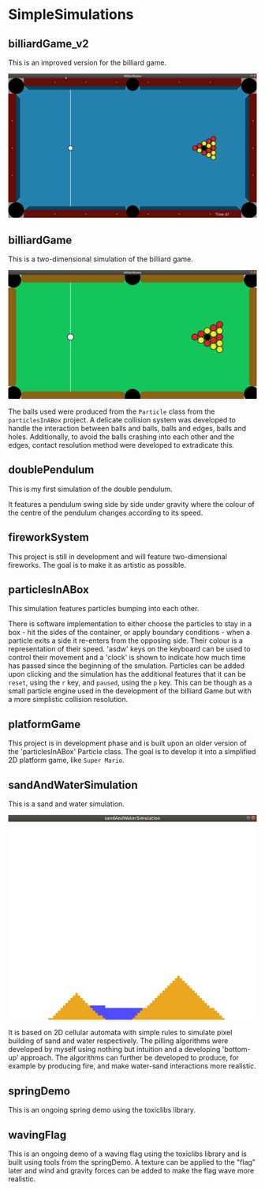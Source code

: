 # SimpleSimulations

## billiardGame_v2
This is an improved version for the billiard game. 

![](images/billiardGame_v2_InitialPosition.png)

## billiardGame
This is a two-dimensional simulation of the billiard game. 

![](images/billiardGame_InitialPosition.png)

The balls used were produced from the `Particle` class from the `particlesInABox` project. A delicate collision system was developed to handle the interaction between balls and balls, balls and edges, balls and holes. Additionally, to avoid the balls crashing into each other and the edges, contact resolution method were developed to extradicate this.
 
## doublePendulum
This is my first simulation of the double pendulum. 

It features a pendulum swing side by side under gravity where the colour of the centre of the pendulum changes according to its speed.

## fireworkSystem
This project is still in development and will feature two-dimensional fireworks. The goal is to make it as artistic as possible. 

## particlesInABox
This simulation features particles bumping into each other. 

There is software implementation to either choose the particles to stay in a box - hit the sides of the container, or apply boundary conditions - when a particle exits a side it re-enters from the opposing side. Their colour is a representation of their speed. 'asdw' keys on the keyboard can be used to control their movement and a 'clock' is shown to indicate how much time has passed since the beginning of the smulation. Particles can be added upon clicking and the simulation has the additional features that it can be `reset`, using the `r` key, and `paused`, using the `p` key. This can be though as a small particle engine used in the development of the billiard Game but with a more simplistic collision resolution.

## platformGame
This project is in development phase and is built upon an older version of the 'particlesInABox' Particle class. The goal is to develop it into a simplified 2D platform game, like `Super Mario`.

## sandAndWaterSimulation
This is a sand and water simulation. 

<img src="images/sandAndWaterSimulation_ShowingBothWaterAndSand.png" width=600>

It is based on 2D cellular automata with simple rules to simulate pixel building of sand and water respectively. The pilling algorithms were developed by myself using nothing but intuition and a developing 'bottom-up' approach. The algorithms can further be developed to produce, for example by producing fire, and make water-sand interactions more realistic.

## springDemo
This is an ongoing spring demo using the toxiclibs library.

## wavingFlag
This is an ongoing demo of a waving flag using the toxiclibs library and is built using tools from the springDemo. A texture can be applied to the "flag" later and wind and gravity forces can be added to make the flag wave more realistic.

